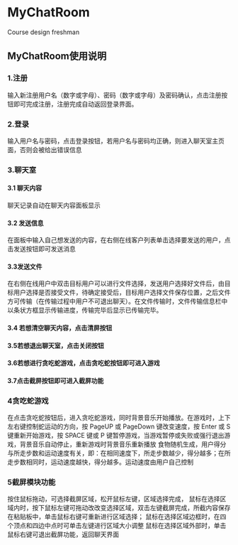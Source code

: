 # MyChatRoom
Course design  freshman

## MyChatRoom使用说明
### 1.注册
输入新注册用户名（数字或字母）、密码（数字或字母）及密码确认，点击注册按钮即可完成注册，注册完成自动返回登录界面。
### 2.登录
输入用户名与密码，点击登录按钮，若用户名与密码均正确，则进入聊天室主页面，否则会被给出错误信息
### 3.聊天室
#### 3.1 聊天内容
聊天记录自动在聊天内容面板显示
#### 3.2 发送信息
在面板中输入自己想发送的内容，在右侧在线客户列表单击选择要发送的用户，点击发送按钮即可发送消息
#### 3.3发送文件
在右侧在线用户中双击目标用户可以进行文件选择，发送用户选择好文件后，由目标用户选择是否接受文件，待确定接受后，目标用户选择文件保存位置，之后文件方可传输（在传输过程中用户不可退出聊天）。在文件传输时，文件传输信息栏中以条状方框显示传输进度，传输完毕后显示已传输完毕。
#### 3.4 若想清空聊天内容，点击清屏按钮
#### 3.5若想退出聊天室，点击关闭按钮
#### 3.6若想进行贪吃蛇游戏，点击贪吃蛇按钮即可进入游戏
#### 3.7点击截屏按钮即可进入截屏功能
###  4贪吃蛇游戏
在点击贪吃蛇按钮后，进入贪吃蛇游戏，同时背景音乐开始播放。在游戏时，上下左右键控制蛇运动的方向，按 PageUP 或 PageDown 键改变速度，按 Enter 或 S 键重新开始游戏，按 SPACE 键或 P 键暂停游戏，当游戏暂停或失败或强行退出游戏，背景音乐自动停止，重新游戏时背景音乐重新播放
食物随机生成，用户得分与所走步数和运动速度有关，即：在相同速度下，所走步数越少，得分越多；在所走步数相同时，运动速度越快，得分越多。运动速度由用户自己控制
### 5截屏模块功能
按住鼠标拖动，可选择截屏区域，松开鼠标左键，区域选择完成，
鼠标在选择区域内时，按下鼠标左键可拖动改改变选择区域，双击左键截屏完成，所截内容保存在粘贴板中，单击鼠标右键可重新进行区域选择；
鼠标在选择区域边框时，在四个顶点和四边中点时可单击左键进行区域大小调整
鼠标在选择区域外部时，单击鼠标右键可退出截屏功能，返回聊天界面

